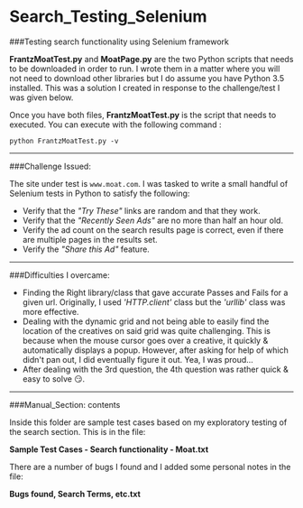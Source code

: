 # Search_Testing_Selenium
###Testing search functionality using Selenium framework

**FrantzMoatTest.py** and **MoatPage.py** are the two Python scripts that needs to be downloaded in order to run.  I wrote them in a matter where you will not need to download other libraries but I do assume you have Python 3.5 installed.  This was a solution I created in response to the challenge/test I was given below.

Once you have both files, **FrantzMoatTest.py** is the script that needs to executed.  You can execute with the following command : 
```
python FrantzMoatTest.py -v
```

---

###Challenge Issued:

  The site under test is `www.moat.com`.  I was tasked to write a small handful of Selenium tests in Python to satisfy the following:
* Verify that the _"Try These"_ links are random and that they work.
* Verify that the _"Recently Seen Ads"_ are no more than half an hour old.
* Verify the ad count on the search results page is correct, even if there are multiple pages in the results set.
* Verify the _"Share this Ad"_  feature.

---

###Difficulties I overcame:

* Finding the Right library/class that gave accurate Passes and Fails for a given url.  Originally, I used _'HTTP.client'_ class but the _'urllib'_ class was more effective.
* Dealing with the dynamic grid and not being able to easily find the location of the creatives on said grid was quite challenging. This is because when the mouse cursor goes over a creative, it quickly & automatically displays a popup.  However, after asking for help of which didn't pan out, I did eventually figure it out.  Yea, I was proud...
* After dealing with the 3rd question, the 4th question was rather quick & easy to solve :smirk:.

---
###Manual_Section: contents

Inside this folder are sample test cases based on my exploratory testing of the search section.  This is in the file:

**Sample Test Cases - Search functionality - Moat.txt**

There are a number of bugs I found and I added some personal notes in the file:

**Bugs found, Search Terms, etc.txt**